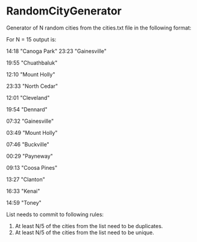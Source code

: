 # RandomCityGenerator

Generator of N random cities from the cities.txt file in the following format:

For N = 15 output is:

  14:18 "Canoga Park"
  23:23 "Gainesville"
  
  19:55 "Chuathbaluk"
  
  12:10 "Mount Holly"
  
  23:33 "North Cedar"
  
  12:01 "Cleveland"
  
  19:54 "Dennard"
  
  07:32 "Gainesville"
  
  03:49 "Mount Holly"
  
  07:46 "Buckville"
  
  00:29 "Payneway"
  
  09:13 "Coosa Pines"
  
  13:27 "Clanton"
  
  16:33 "Kenai"
  
  14:59 "Toney"

List needs to commit to following rules:
1. At least N/5 of the cities from the list need to be duplicates.
2. At least N/5 of the cities from the list need to be unique.
